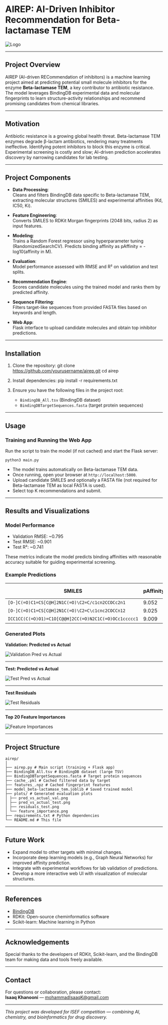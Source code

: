 # AIREP: AI-Driven Inhibitor Recommendation for Beta-lactamase TEM

![Logo](plots/feature_importance.png)

---

## Project Overview

AIREP (AI-driven RECommendation of inhibitors) is a machine learning project aimed at predicting potential small molecule inhibitors for the enzyme **Beta-lactamase TEM**, a key contributor to antibiotic resistance. The model leverages BindingDB experimental data and molecular fingerprints to learn structure-activity relationships and recommend promising candidates from chemical libraries.

---

## Motivation

Antibiotic resistance is a growing global health threat. Beta-lactamase TEM enzymes degrade β-lactam antibiotics, rendering many treatments ineffective. Identifying potent inhibitors to block this enzyme is critical. Experimental screening is costly and slow; AI-driven prediction accelerates discovery by narrowing candidates for lab testing.

---

## Project Components

- **Data Processing**:  
  Cleans and filters BindingDB data specific to Beta-lactamase TEM, extracting molecular structures (SMILES) and experimental affinities (Kd, IC50, Ki).

- **Feature Engineering**:  
  Converts SMILES to RDKit Morgan fingerprints (2048 bits, radius 2) as input features.

- **Modeling**:  
  Trains a Random Forest regressor using hyperparameter tuning (RandomizedSearchCV). Predicts binding affinity as pAffinity = -log10(affinity in M).

- **Evaluation**:  
  Model performance assessed with RMSE and R² on validation and test splits.

- **Recommendation Engine**:  
  Scores candidate molecules using the trained model and ranks them by predicted affinity.

- **Sequence Filtering**:  
  Filters target-like sequences from provided FASTA files based on keywords and length.

- **Web App**:  
  Flask interface to upload candidate molecules and obtain top inhibitor predictions.

---

## Installation

1. Clone the repository:
    git clone https://github.com/yourusername/airep.git
    cd airep

2. Install dependencies:
    pip install -r requirements.txt

3. Ensure you have the following files in the project root:
   - `BindingDB_All.tsv` (BindingDB dataset)
   - `BindingDBTargetSequences.fasta` (target protein sequences)

---

## Usage

### Training and Running the Web App

Run the script to train the model (if not cached) and start the Flask server:

    python3 main.py

- The model trains automatically on Beta-lactamase TEM data.
- Once running, open your browser at `http://localhost:5000`.
- Upload candidate SMILES and optionally a FASTA file (not required for Beta-lactamase TEM as local FASTA is used).
- Select top K recommendations and submit.

---

## Results and Visualizations

### Model Performance

- Validation RMSE: ~0.795  
- Test RMSE: ~0.901  
- Test R²: ~0.741

These metrics indicate the model predicts binding affinities with reasonable accuracy suitable for guiding experimental screening.

### Example Predictions

| SMILES                                                 | pAffinity | Predicted nM |
|--------------------------------------------------------|-----------|--------------|
| `[O-]C(=O)C1=CS[C@H]2N1C(=O)\C2=C/c1cn2CCOCc2n1`      | 9.052     | 0.9          |
| `[O-]C(=O)C1=CS[C@H]2N1C(=O)\C2=C\c1cnc2COCCn12`      | 9.025     | 0.9          |
| `ICC1CC(C(=O)O1)=C1O[C@@H]2CC(=O)N2C1C(=O)OCc1ccccc1`  | 9.009     | 1.0          |

### Generated Plots

**Validation: Predicted vs Actual**

![Validation Pred vs Actual](plots/pred_vs_actual_val.png)

---

**Test: Predicted vs Actual**

![Test Pred vs Actual](plots/pred_vs_actual_test.png)

---

**Test Residuals**

![Test Residuals](plots/residuals_test.png)

---

**Top 20 Feature Importances**

![Feature Importances](plots/feature_importance.png)

---

## Project Structure
```
airep/
│
├── airep.py # Main script (training + Flask app)
├── BindingDB_All.tsv # BindingDB dataset (large TSV)
├── BindingDBTargetSequences.fasta # Target protein sequences
├── cache_.pkl # Cached filtered data by target
├── features_.npz # Cached fingerprint features
├── model_beta-lactamase_tem.joblib # Saved trained model
├── plots/ # Generated evaluation plots
│ ├── pred_vs_actual_val.png
│ ├── pred_vs_actual_test.png
│ ├── residuals_test.png
│ └── feature_importance.png
├── requirements.txt # Python dependencies
└── README.md # This file
```


---

## Future Work

- Expand model to other targets with minimal changes.
- Incorporate deep learning models (e.g., Graph Neural Networks) for improved affinity prediction.
- Integrate with experimental workflows for lab validation of predictions.
- Develop a more interactive web UI with visualization of molecular structures.

---

## References

- [BindingDB](https://www.bindingdb.org)  
- RDKit: Open-source cheminformatics software  
- Scikit-learn: Machine learning in Python

---

## Acknowledgements

Special thanks to the developers of RDKit, Scikit-learn, and the BindingDB team for making data and tools freely available.

---

## Contact

For questions or collaboration, please contact:  
**Isaaq Khanooni** — mohammadIsaaqK@gmail.com

---

*This project was developed for ISEF competition — combining AI, chemistry, and bioinformatics for drug discovery.*  
